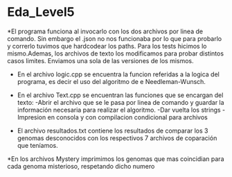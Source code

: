# Eda_Level5
*El programa funciona al invocarlo con los dos archivos por linea de comando. Sin embargo el .json
no nos funcionaba por lo que para probarlo y correrlo tuvimos que hardcodear los paths. 
Para los tests hicimos lo mismo.Ademas, los archivos de texto los modificamos para probar distintos casos
limites. Enviamos una sola de las versiones de los mismos.

* En el archivo logic.cpp se encuentra la funcion referidas a 
la logica del programa, es decir el uso del algoritmo de e Needleman-Wunsch.

* En el archivo Text.cpp se encuentran las funciones que se encargan del texto:
-Abrir el archivo que se le pasa por linea de comando y guardar la información
necesaria para realizar el algoritmo.
-Dar vuelta los strings
-Impresion en consola y con compilacion condicional para archivos

* El archivo resultados.txt contiene los resultados de comparar los 3 genomas
desconocidos con los respectivos 7 archivos de coparación que teníamos.

*En los archivos Mystery imprimimos los genomas que mas coincidian para cada genoma misterioso, respetando
dicho numero
